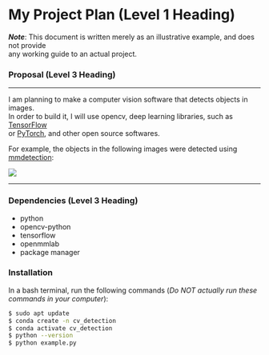 # My Project Plan (Level 1 Heading)

***Note***: This document is written merely as an illustrative example, and does not provide  
any working guide to an actual project.  
### Proposal (Level 3 Heading)

---

I am planning to make a computer vision software that detects objects in images.  
In order to build it, I will use opencv, deep learning libraries, such as [TensorFlow](https://www.tensorflow.org/?hl=ko)  
or [PyTorch](https://pytorch.org/), and other open source softwares.


For example, the objects in the following images were detected using [mmdetection](https://github.com/open-mmlab/mmdetection):


![](https://user-images.githubusercontent.com/12907710/208044554-1e8de6b5-48d8-44e4-a7b5-75076c7ebb71.png)  

---

### Dependencies (Level 3 Heading)
- python
- opencv-python
- tensorflow
- openmmlab
- package manager


### Installation
In a bash terminal, run the following commands (*Do NOT actually run these commands in
your computer*):
```sh
$ sudo apt update
$ conda create -n cv_detection
$ conda activate cv_detection
$ python --version
$ python example.py
```
